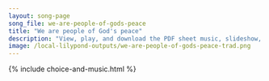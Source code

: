 ```yaml
---
layout: song-page
song_file: we-are-people-of-gods-peace
title: "We are people of God's peace"
description: "View, play, and download the PDF sheet music, slideshow, and audio. Lyrics: We are people of God's peace as a new creation. Love unites and strengthens us at this celebration. Sons and daughters of the Lord, serving one anothe... english christian 4part chords"
image: /local-lilypond-outputs/we-are-people-of-gods-peace-trad.png
---
```


{% include choice-and-music.html %}